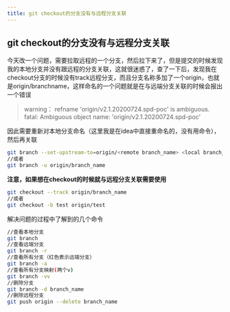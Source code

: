 ```yaml
---
title: git checkout的分支没有与远程分支关联
---
```

##  git checkout的分支没有与远程分支关联
今天改一个问题，需要拉取远程的一个分支，然后拉下来了，但是提交的时候发现我的本地分支并没有跟远程的分支关联，这就很迷惑了，查了一下后，发现我在checkout分支的时候没有track远程分支，而且分支名称多加了一个origin，也就是origin/branchname，这样命名的一个问题就是在与远端分支关联的时候会报出一个错误

> warning： refname 'origin/v2.1.20200724.spd-poc' is ambiguous.
> fatal: Ambiguous object name: 'origin/v2.1.20200724.spd-poc'

因此需要重新对本地分支命名（这里我是在idea中直接重命名的，没有用命令），然后再关联

```bash
git branch --set-upstream-to=origin/<remote branch_name> <local branch_name>
//或者
git branch -u origin/branch_name
```

**注意，如果想在checkout的时候就与远程分支关联需要使用**

```bash
git checkout --track origin/branch_name
//或者
git checkout -b test origin/test
```
解决问题的过程中了解到的几个命令
 ```bash
 //查看本地分支
 git branch
 //查看远端分支
 git branch -r
 //查看所有分支（红色表示远端分支）
 git branch -a
 //查看所有分支映射(两个v)
 git branch -vv
 //删除分支
 git branch -d branch_name
 //删除远程分支
 git push origin --delete branch_name
 ```

